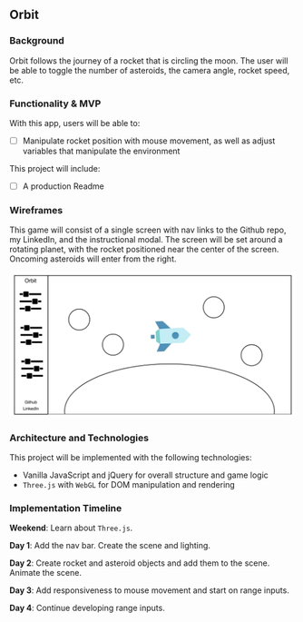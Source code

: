## Orbit

### Background

Orbit follows the journey of a rocket that is circling the moon. The user will be able to toggle the number of asteroids, the camera angle, rocket speed, etc.

### Functionality & MVP  

With this app, users will be able to:

- [ ] Manipulate rocket position with mouse movement, as well as adjust variables that manipulate the environment

This project will include:

- [ ] A production Readme

### Wireframes

This game will consist of a single screen with nav links to the Github repo, my LinkedIn, and the instructional modal. The screen will be set around a rotating planet, with the rocket positioned near the center of the screen. Oncoming asteroids will enter from the right.

![wireframes](images/wireframe.png)

### Architecture and Technologies

This project will be implemented with the following technologies:

- Vanilla JavaScript and jQuery for overall structure and game logic
- `Three.js` with `WebGL` for DOM manipulation and rendering


### Implementation Timeline

**Weekend**: Learn about `Three.js`.

**Day 1**: Add the nav bar. Create the scene and lighting.

**Day 2**: Create rocket and asteroid objects and add them to the scene. Animate the scene.

**Day 3**: Add responsiveness to mouse movement and start on range inputs.  

**Day 4**: Continue developing range inputs.
